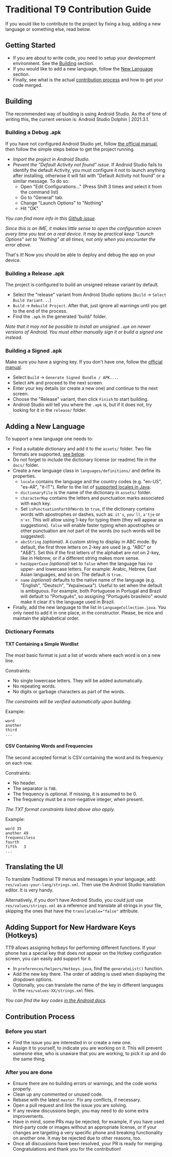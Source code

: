 # Traditional T9 Contribution Guide
If you would like to contribute to the project by fixing a bug, adding a new language or something else, read below.


## Getting Started
- If you are about to write code, you need to setup your development environment. See the [Building](#building) section.
- If you would like to add a new language, follow the [New Language](#adding-a-new-language) section.
- Finally, see what is the actual [contribution process](#contribution-process) and how to get your code merged.


## Building
The recommended way of building is using Android Studio. As the of time of writing this, the current version is: Android Studio Dolphin | 2021.3.1.

### Building a Debug .apk
If you have not configured Android Studio yet, follow [the official manual](https://developer.android.com/training/basics/firstapp), then follow the simple steps below to get the project running.

- _Import the project in Android Studio._
- _Prevent the "Default Activity not found" issue._ If Android Studio fails to identify the default Activity, you must configure it not to launch anything after installing, otherwise it will fail with "Default Activity not found" or a similar message. To do so:
    - Open "Edit Configurations..." (Press Shift 3 times and select it from the command list)
    - Go to "General" tab.
    - Change "Launch Options" to "Nothing"
    - Hit "OK"

_You can find more info in this [Github issue](https://github.com/android/input-samples/issues/18)._

_Since this is an IME, it makes little sense to open the configuration screen every time you test on a real device. It may be practical keep "Launch Options" set to "Nothing" at all times, not only when you encounter the error above._

That's it! Now you should be able to deploy and debug the app on your device.

### Building a Release .apk
The project is configured to build an unsigned release variant by default.

- Select the "release" variant from Android Studio options (`Build` -> `Select Build Variant...`)
- `Build` -> `Rebuild Project`. After that, just ignore all warnings until you get to the end of the process.
- Find the `.apk` in the generated 'build/' folder.

_Note that it may not be possible to install an unsigned `.apk` on newer versions of Android. You must either manually sign it or build a signed one instead._

### Building a Signed .apk
Make sure you have a signing key. If you don't have one, follow the [official manual](https://developer.android.com/studio/publish/app-signing#sign-apk).

- Select `Build` -> `Generate Signed Bundle / APK...`.
- Select `APK` and proceed to the next screen.
- Enter your key details (or create a new one) and continue to the next screen.
- Choose the "Release" variant, then click `Finish` to start building.
- Android Studio will tell you where the `.apk` is, but if it does not, try looking for it in the `release/` folder.

## Adding a New Language
To support a new language one needs to:

- Find a suitable dictionary and add it to the `assets/` folder. Two file formats are supported, [see below](#dictionary-formats).
- Do not forget to include the dictionary license (or readme) file in the `docs/` folder.
- Create a new language class in `languages/definitions/` and define its properties.
  - `locale` contains the language and the country codes (e.g. "en-US", "es-AR", "it-IT"). Refer to the list of [supported locales in Java](https://www.oracle.com/java/technologies/javase/jdk8-jre8-suported-locales.html#util-text).
  - `dictionaryFile` is the name of the dictionary in `assets/` folder.
  - `characterMap` contains the letters and punctuation marks associated with each key.
  - Set `isPunctuationPartOfWords` to `true`, if the dictionary contains words with apostrophes or dashes, such as: `it's`, `you'll`, `a'tje` or `п'ят`. This will allow using 1-key for typing them (they will appear as suggestions). `false` will enable faster typing when apostrophes or other punctuation are not part of the words (no such words will be suggested).
  - `abcString` _(optional)_. A custom string to display in ABC mode. By default, the first three letters on 2-key are used (e.g. "ABC" or "АБВ"). Set this if the first letters of the alphabet are _not_ on 2-key, like in Hebrew, or if a different string makes more sense.
  - `hasUpperCase` _(optional)_ set to `false` when the language has no upper- and lowercase letters. For example: Arabic, Hebrew, East Asian
    languages, and so on. The default is `true`.
  - `name` _(optional)_ defaults to the native name of the language (e.g. "English", "Deutsch", "Українська"). Useful to set when the default is ambiguous. For example, both Portuguese in Portugal and Brazil will default to "Português", so assigning "Português brasileiro" would make it clear it's the language used in Brazil.
- Finally, add the new language to the list in `LanguageCollection.java`. You only need to add it in one place, in the constructor. Please, be nice and maintain the alphabetical order.


### Dictionary Formats

#### TXT Containing a Simple Wordlist
The most basic format is just a list of words where each word is on a new line.

Constraints:
- No single lowercase letters. They will be added automatically.
- No repeating words.
- No digits or garbage characters as part of the words.

_The constraints will be verified automatically upon building._

Example:
```
word
another
third
...
```

#### CSV Containing Words and Frequencies
The second accepted format is CSV containing the word and its frequency on each row.

Constraints:
- No header.
- The separator is `TAB`.
- The frequency is optional. If missing, it is assumed to be 0.
- The frequency must be a non-negative integer, when present.

_The TXT format constraints listed above also apply._

Example:
```
word 35
another 49
frequenciless
fourth
fifth   3
...
```

## Translating the UI
To translate Traditional T9 menus and messages in your language, add: `res/values-your-lang/strings.xml`. Then use the Android Studio translation editor. It is very handy.

Alternatively, if you don't have Android Studio, you could just use `res/values/strings.xml` as a reference and translate all strings in your file, skipping the ones that have the `translatable="false"` attribute.

## Adding Support for New Hardware Keys (Hotkeys)
TT9 allows assigning hotkeys for performing different functions. If your phone has a special key that does not appear on the Hotkey configuration screen, you can easily add support for it.

- In `preferences/helpers/Hotkeys.java`, find the `generateList()` function.
- Add the new key there. The order of adding is used when displaying the dropdown options.
- Optionally, you can translate the name of the key in different languages in the `res/values-XX/strings.xml` files.

 _You can find the key codes [in the Android docs](https://developer.android.com/reference/android/view/KeyEvent)._

## Contribution Process

### Before you start
- Find the issue you are interested in or create a new one.
- Assign it to yourself, to indicate you are working on it. This will prevent someone else, who is unaware that you are working, to pick it up and do the same thing.

### After you are done
- Ensure there are no building errors or warnings, and the code works properly.
- Clean up any commented or unused code.
- Rebase with the latest `master`. Fix any conflicts, if necessary.
- Open a pull request and link the issue you are solving.
- If any review discussions begin, you may need to do some extra improvements.
- Have in mind, some PRs may be rejected, for example, if you have used third-party code or images without an appropriate license, or if your changes are targeting a very specific phone and breaking functionality on another one. It may be rejected due to other reasons, too.
- Once all discussions have been resolved, your PR is ready for merging. Congratulations and thank you for the contribution!